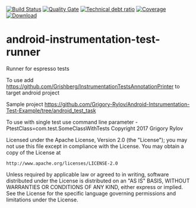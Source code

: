 [![Build Status](https://travis-ci.org/Grigory-Rylov/android-instrumental-test-runner.svg?branch=master)](https://travis-ci.org/Grigory-Rylov/android-instrumental-test-runner)
[![Quality Gate](https://sonarcloud.io/api/badges/gate?key=com.github.grishberg:android-instrumental-test-runner)](https://sonarcloud.io/dashboard/index/com.github.grishberg:android-instrumental-test-runner) [![Technical debt ratio](https://sonarcloud.io/api/badges/measure?key=com.github.grishberg:android-instrumental-test-runner&metric=sqale_debt_ratio)](https://sonarcloud.io/dashboard/index/com.github.grishberg:android-instrumental-test-runner)
[![Coverage](https://sonarcloud.io/api/project_badges/measure?project=com.github.grishberg%3Aandroid-instrumental-test-runner&metric=coverage)](https://sonarcloud.io/api/project_badges/measure?project=com.github.grishberg%3Aandroid-instrumental-test-runner&metric=coverage)
[![Download](https://api.bintray.com/packages/grigory-rylov/gradle/android-instrumental-test-runner/images/download.svg) ](https://bintray.com/grigory-rylov/gradle/android-instrumental-test-runner/_latestVersion)

# android-instrumentation-test-runner
Runner for espresso tests

To use add https://github.com/Grishberg/InstrumentationTestsAnnotationPrinter to target android project

Sample project https://github.com/Grigory-Rylov/Android-Intsrumentation-Test-Example/tree/android_test_task


To use with single test use command line parameter -PtestClass=com.test.SomeClassWithTests
Copyright 2017 Grigory Rylov

Licensed under the Apache License, Version 2.0 (the "License");
you may not use this file except in compliance with the License.
You may obtain a copy of the License at

    http://www.apache.org/licenses/LICENSE-2.0

Unless required by applicable law or agreed to in writing, software
distributed under the License is distributed on an "AS IS" BASIS,
WITHOUT WARRANTIES OR CONDITIONS OF ANY KIND, either express or implied.
See the License for the specific language governing permissions and
limitations under the License.
